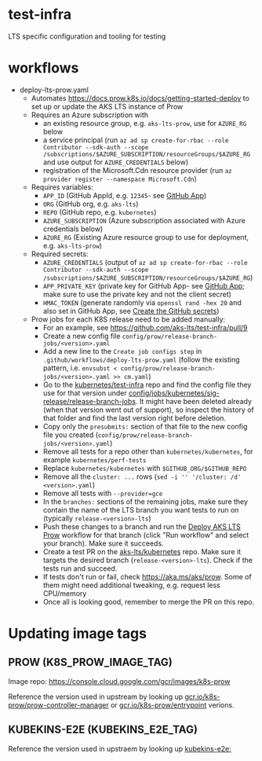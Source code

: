 # test-infra
LTS specific configuration and tooling for testing

# workflows

* deploy-lts-prow.yaml
  * Automates https://docs.prow.k8s.io/docs/getting-started-deploy to set up or update the AKS LTS instance of Prow
  * Requires an Azure subscription with
    - an existing resource group, e.g. `aks-lts-prow`, use for `AZURE_RG` below
    - a service principal (run `az ad sp create-for-rbac --role Contributor --sdk-auth --scope /subscriptions/$AZURE_SUBSCRIPTION/resourceGroups/$AZURE_RG` and use output for `AZURE_CREDENTIALS` below)
    - registration of the Microsoft.Cdn resource provider (run `az provider register --namespace Microsoft.Cdn`)
  * Requires variables:
    - `APP_ID`  (GitHub AppId, e.g. `12345`- see [GitHub App](https://docs.prow.k8s.io/docs/getting-started-deploy/#github-app))
    - `ORG` (GitHub org, e.g. `aks-lts`)
    - `REPO` (GitHub repo, e.g. `kubernetes`)
    - `AZURE_SUBSCRIPTION` (Azure subscription associated with Azure credentials below)
    - `AZURE_RG` (Existing Azure resource group to use for deployment, e.g. `aks-lts-prow`)
  * Required secrets:
    - `AZURE_CREDENTIALS` (output of `az ad sp create-for-rbac --role Contributor --sdk-auth --scope /subscriptions/$AZURE_SUBSCRIPTION/resourceGroups/$AZURE_RG`)
    - `APP_PRIVATE_KEY` (private key for GitHub App- see [GitHub App](https://docs.prow.k8s.io/docs/getting-started-deploy/#github-app); make sure to use the private key and not the client secret)
    - `HMAC_TOKEN` (generate randomly via `openssl rand -hex 20` and also set in GitHub App, see [Create the GitHub secrets](https://docs.prow.k8s.io/docs/getting-started-deploy/#create-the-github-secrets))
  * Prow jobs for each K8S release need to be added manually:
    - For an example, see https://github.com/aks-lts/test-infra/pull/9
    - Create a new config file `config/prow/release-branch-jobs/<version>.yaml`
    - Add a new line to the `Create job configs step` in `.github/workflows/deploy-lts-prow.yaml` 
      (follow the existing pattern, i.e. `envsubst < config/prow/release-branch-jobs/<version>.yaml >> cm.yaml`)
    - Go to the [kubernetes/test-infra](https://github.com/kubernetes/test-infra) repo and find the config file they use
      for that version under [config/jobs/kubernetes/sig-release/release-branch-jobs](https://github.com/kubernetes/test-infra/tree/master/config/jobs/kubernetes/sig-release/release-branch-jobs). 
      It might have been deleted already (when that version went out of support), so inspect the history of that folder and find the last version right before deletion.
    - Copy only the `presubmits:` section of that file to the new config file you created (`config/prow/release-branch-jobs/<version>.yaml`)
    - Remove all tests for a repo other than `kubernetes/kubernetes`, for example `kubernetes/perf-tests`
    - Replace `kubernetes/kubernetes` with `$GITHUB_ORG/$GITHUB_REPO`
    - Remove all the `cluster: ...` rows (`sed -i '' '/cluster: /d' <version>.yaml`)
    - Remove all tests with `--provider=gce`
    - In the `branches:` sections of the remaining jobs, make sure they contain the name of the LTS branch you want tests to run on (typically `release-<version>-lts`)
    - Push these changes to a branch and run the [Deploy AKS LTS Prow](https://github.com/aks-lts/test-infra/actions/workflows/deploy-lts-prow.yaml) workflow
      for that branch (click "Run workflow" and select your branch). Make sure it succeeds.
    - Create a test PR on the [aks-lts/kubernetes](https://github.com/aks-lts/kubernetes) repo. Make sure it targets the desired branch (`release-<version>-lts`).
      Check if the tests run and succeed.
    - If tests don't run or fail, check https://aka.ms/aks/prow. Some of them might need additional tweaking, e.g. request less CPU/memory 
    - Once all is looking good, remember to merge the PR on this repo.

# Updating image tags
## PROW (K8S_PROW_IMAGE_TAG)
Image repo: https://console.cloud.google.com/gcr/images/k8s-prow

Reference the version used in upstream by looking up [gcr.io/k8s-prow/prow-controller-manager](https://github.com/search?q=repo%3Akubernetes%2Ftest-infra+gcr.io%2Fk8s-prow%2Fprow-controller-manager&type=code) or [gcr.io/k8s-prow/entrypoint](https://github.com/search?q=repo%3Akubernetes%2Ftest-infra+gcr.io%2Fk8s-prow%2Fentrypoint&type=code) verions.

## KUBEKINS-E2E (KUBEKINS_E2E_TAG)
Reference the version used in upstraem by looking up [kubekins-e2e:](https://github.com/search?q=repo%3Akubernetes%2Ftest-infra+kubekins-e2e%3A&type=code&p=2)